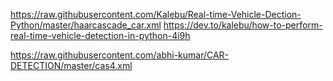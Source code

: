 https://raw.githubusercontent.com/Kalebu/Real-time-Vehicle-Dection-Python/master/haarcascade_car.xml
https://dev.to/kalebu/how-to-perform-real-time-vehicle-detection-in-python-4i9h

https://raw.githubusercontent.com/abhi-kumar/CAR-DETECTION/master/cas4.xml
